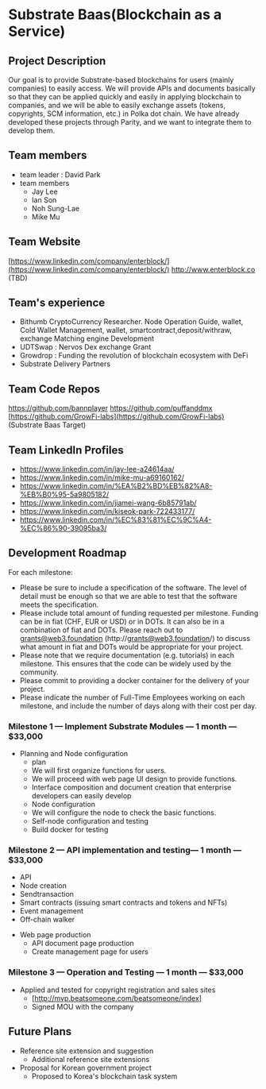 # Substrate Baas(Blockchain as a Service)

## Project Description
Our goal is to provide Substrate-based blockchains for users (mainly companies) to easily access.
We will provide APIs and documents basically so that they can be applied quickly and easily in applying blockchain to companies, and we will be able to easily exchange assets (tokens, copyrights, SCM information, etc.) in Polka dot chain.
We have already developed these projects through Parity, and we want to integrate them to develop them.

## Team members
* team leader : David Park
* team members 
  * Jay Lee
  * Ian Son
  * Noh Sung-Lae
  * Mike Mu

## Team Website 
[https://www.linkedin.com/company/enterblock/](https://www.linkedin.com/company/enterblock/)
http://www.enterblock.co (TBD)


## Team's experience
- Bithumb CryptoCurrency Researcher. Node Operation Guide, wallet, Cold Wallet Management, wallet, smartcontract,deposit/withraw, exchange Matching engine Development
- UDTSwap : Nervos Dex exchange Grant
- Growdrop : Funding the revolution of blockchain ecosystem with DeFi
- Substrate Delivery Partners

## Team Code Repos
https://github.com/bannplayer
https://github.com/puffanddmx 
[https://github.com/GrowFi-labs](https://github.com/GrowFi-labs)
(Substrate Baas Target)


## Team LinkedIn Profiles
- https://www.linkedin.com/in/jay-lee-a24614aa/
- https://www.linkedin.com/in/mike-mu-a69160162/
- https://www.linkedin.com/in/%EA%B2%BD%EB%82%A8-%EB%B0%95-5a9805182/
- https://www.linkedin.com/in/jiamei-wang-6b85791ab/
- https://www.linkedin.com/in/kiseok-park-722433177/
- https://www.linkedin.com/in/%EC%83%81%EC%9C%A4-%EC%86%90-39095ba3/

## Development Roadmap

For each milestone:
* Please be sure to include a specification of the software. The level of detail must be enough so that we are able to test that the software meets the specification.
* Please include total amount of funding requested per milestone. Funding can be in fiat (CHF, EUR or USD) or in DOTs. It can also be in a combination of fiat and DOTs. Please reach out to grants@web3.foundation (http://grants@web3.foundation/) to discuss what amount in fiat and DOTs would be appropriate for your project.
* Please note that we require documentation (e.g. tutorials) in each milestone. This ensures that the code can be widely used by the community.
* Please commit to providing a docker container for the delivery of your project. 
* Please indicate the number of Full-Time Employees working on each milestone, and include the number of days along with their cost per day.

### Milestone 1 — Implement Substrate Modules — 1 month — $33,000
* Planning and Node configuration
  * plan
   * We will first organize functions for users.
   * We will proceed with web page UI design to provide functions.
   * Interface composition and document creation that enterprise developers can easily develop
  * Node configuration
   * We will configure the node to check the basic functions.
   * Self-node configuration and testing
   * Build docker for testing

### Milestone 2 —  API implementation and testing— 1 month — $33,000
- API
- Node creation
- Sendtransaction
- Smart contracts (issuing smart contracts and tokens and NFTs)
- Event management
- Off-chain walker 
* Web page production
  * API document page production
  * Create management page for users


### Milestone 3 — Operation and Testing — 1 month — $33,000

* Applied and tested for copyright registration and sales sites
   * [http://mvp.beatsomeone.com/beatsomeone/index]
   * Signed MOU with the company

## Future Plans
* Reference site extension and suggestion
  * Additional reference site extensions
* Proposal for Korean government project
  * Proposed to Korea's blockchain task system
